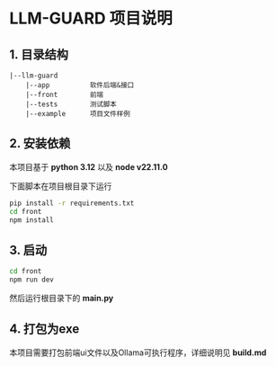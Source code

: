# LLM-GUARD 项目说明

## 1. 目录结构
```text
|--llm-guard
    |--app          软件后端&接口
    |--front        前端
    |--tests        测试脚本
    |--example      项目文件样例
```

## 2. 安装依赖
本项目基于 **python 3.12** 以及 **node v22.11.0**

下面脚本在项目根目录下运行
```bash
pip install -r requirements.txt
cd front
npm install
```

## 3. 启动
```bash
cd front
npm run dev
```
然后运行根目录下的 **main.py** 

## 4. 打包为exe
本项目需要打包前端ui文件以及Ollama可执行程序，详细说明见 **build.md**